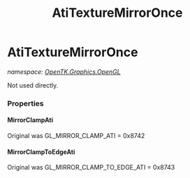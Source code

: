 ﻿---
title: AtiTextureMirrorOnce
---

# AtiTextureMirrorOnce
_namespace: [OpenTK.Graphics.OpenGL](N-OpenTK.Graphics.OpenGL.html)_

Not used directly.



### Properties

#### MirrorClampAti
Original was GL_MIRROR_CLAMP_ATI = 0x8742
#### MirrorClampToEdgeAti
Original was GL_MIRROR_CLAMP_TO_EDGE_ATI = 0x8743

